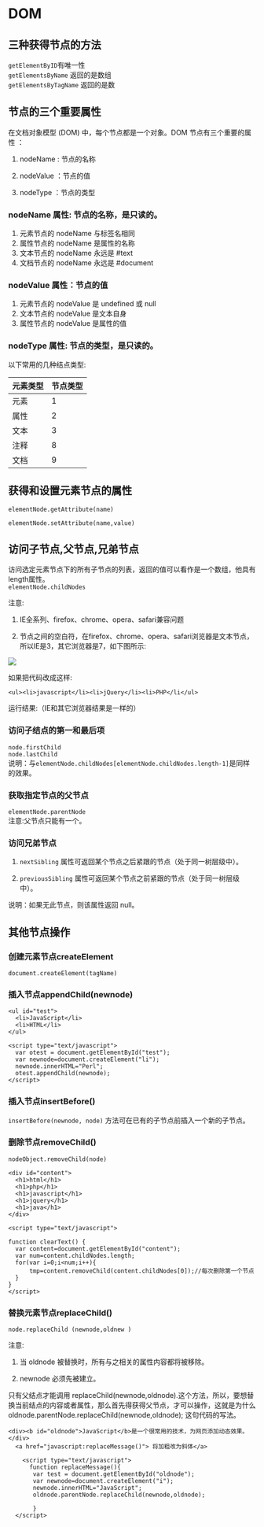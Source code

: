 # DOM

## 三种获得节点的方法
`getElementByID`有唯一性  
`getElementsByName` 返回的是数组  
`getElementsByTagName` 返回的是数

## 节点的三个重要属性
在文档对象模型 (DOM) 中，每个节点都是一个对象。DOM 节点有三个重要的属性 ：

1. nodeName : 节点的名称

2. nodeValue ：节点的值

3. nodeType ：节点的类型

### nodeName 属性: 节点的名称，是只读的。

1. 元素节点的 nodeName 与标签名相同
2. 属性节点的 nodeName 是属性的名称
3. 文本节点的 nodeName 永远是 #text
4. 文档节点的 nodeName 永远是 #document

### nodeValue 属性：节点的值

1. 元素节点的 nodeValue 是 undefined 或 null
2. 文本节点的 nodeValue 是文本自身
3. 属性节点的 nodeValue 是属性的值

### nodeType 属性: 节点的类型，是只读的。  
以下常用的几种结点类型:

| 元素类型 | 节点类型 |
| -- | -- |
| 元素 | 1 |
| 属性 | 2 |
| 文本 | 3 |
| 注释 | 8 |
| 文档 | 9 |

  
## 获得和设置元素节点的属性

`elementNode.getAttribute(name)`  

`elementNode.setAttribute(name,value)`  
## 访问子节点,父节点,兄弟节点

访问选定元素节点下的所有子节点的列表，返回的值可以看作是一个数组，他具有length属性。  
`elementNode.childNodes`  

注意:

1. IE全系列、firefox、chrome、opera、safari兼容问题

2. 节点之间的空白符，在firefox、chrome、opera、safari浏览器是文本节点，所以IE是3，其它浏览器是7，如下图所示:

![](http://img.mukewang.com/538d2b8a000163e303430127.jpg)

如果把代码改成这样:

`<ul><li>javascript</li><li>jQuery</li><li>PHP</li</ul>`

运行结果:（IE和其它浏览器结果是一样的）


### 访问子结点的第一和最后项
`node.firstChild`  
`node.lastChild`  
说明：与`elementNode.childNodes[elementNode.childNodes.length-1]`是同样的效果。

### 获取指定节点的父节点

`elementNode.parentNode`  
注意:父节点只能有一个。

### 访问兄弟节点
1. `nextSibling` 属性可返回某个节点之后紧跟的节点（处于同一树层级中）。

2. `previousSibling` 属性可返回某个节点之前紧跟的节点（处于同一树层级中）。  

说明：如果无此节点，则该属性返回 null。


## 其他节点操作

### 创建元素节点createElement
`document.createElement(tagName)`  


### 插入节点appendChild(newnode)

```
<ul id="test">
  <li>JavaScript</li>
  <li>HTML</li>
</ul> 
 
<script type="text/javascript">
  var otest = document.getElementById("test");  
  var newnode=document.createElement("li");
  newnode.innerHTML="Perl";
  otest.appendChild(newnode);
</script> 
```


### 插入节点insertBefore()

`insertBefore(newnode, node)` 方法可在已有的子节点前插入一个新的子节点。


### 删除节点removeChild()

`nodeObject.removeChild(node)`  

```
<div id="content">
  <h1>html</h1>
  <h1>php</h1>
  <h1>javascript</h1>
  <h1>jquery</h1>
  <h1>java</h1>
</div>

<script type="text/javascript">

function clearText() {
  var content=document.getElementById("content");
  var num=content.childNodes.length;
  for(var i=0;i<num;i++){
      tmp=content.removeChild(content.childNodes[0]);//每次删除第一个节点    
  }  
}
</script>
```

### 替换元素节点replaceChild()

`node.replaceChild (newnode,oldnew )`  

注意: 

1. 当 oldnode 被替换时，所有与之相关的属性内容都将被移除。 

2. newnode 必须先被建立。 

只有父结点才能调用  replaceChild(newnode,oldnode).这个方法，所以，要想替换当前结点的内容或者属性，那么首先得获得父节点，才可以操作，这就是为什么 oldnode.parentNode.replaceChild(newnode,oldnode); 这句代码的写法。

```
<div><b id="oldnode">JavaScript</b>是一个很常用的技术，为网页添加动态效果。</div>
  <a href="javascript:replaceMessage()"> 将加粗改为斜体</a>
  
    <script type="text/javascript">
      function replaceMessage(){
       var test = document.getElementById("oldnode");
       var newnode=document.createElement("i");
       newnode.innerHTML="JavaScript";
       oldnode.parentNode.replaceChild(newnode,oldnode);
		   
       }    
  </script>
```









